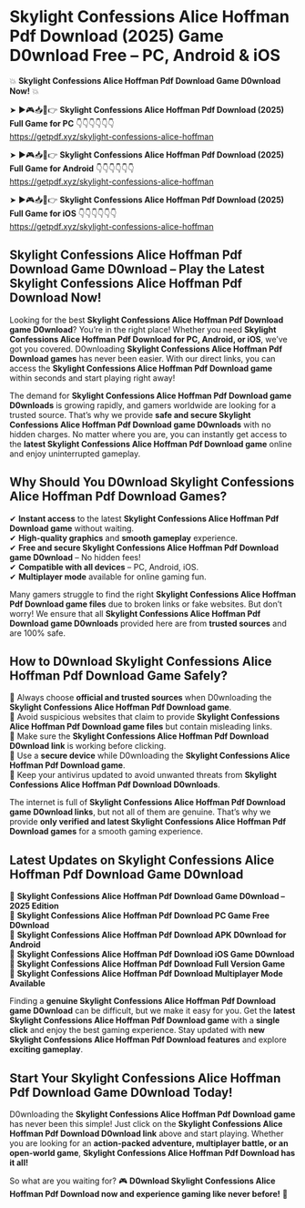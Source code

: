 # Skylight Confessions Alice Hoffman Pdf Download (2025) Game D0wnload Free – PC, Android & iOS

💥 **Skylight Confessions Alice Hoffman Pdf Download Game D0wnload Now!** 💥  

➤ ►🎮📥📱👉 **Skylight Confessions Alice Hoffman Pdf Download (2025) Full Game for PC** 👇👇👇👇👇👇  
https://getpdf.xyz/skylight-confessions-alice-hoffman  

➤ ►🎮📥📱👉 **Skylight Confessions Alice Hoffman Pdf Download (2025) Full Game for Android** 👇👇👇👇👇👇  
https://getpdf.xyz/skylight-confessions-alice-hoffman  

➤ ►🎮📥📱👉 **Skylight Confessions Alice Hoffman Pdf Download (2025) Full Game for iOS** 👇👇👇👇👇👇  
https://getpdf.xyz/skylight-confessions-alice-hoffman  

## Skylight Confessions Alice Hoffman Pdf Download Game D0wnload – Play the Latest Skylight Confessions Alice Hoffman Pdf Download Now!

Looking for the best **Skylight Confessions Alice Hoffman Pdf Download game D0wnload**? You’re in the right place! Whether you need **Skylight Confessions Alice Hoffman Pdf Download for PC, Android, or iOS**, we’ve got you covered. D0wnloading **Skylight Confessions Alice Hoffman Pdf Download games** has never been easier. With our direct links, you can access the **Skylight Confessions Alice Hoffman Pdf Download game** within seconds and start playing right away!  

The demand for **Skylight Confessions Alice Hoffman Pdf Download game D0wnloads** is growing rapidly, and gamers worldwide are looking for a trusted source. That’s why we provide **safe and secure Skylight Confessions Alice Hoffman Pdf Download game D0wnloads** with no hidden charges. No matter where you are, you can instantly get access to the **latest Skylight Confessions Alice Hoffman Pdf Download game** online and enjoy uninterrupted gameplay.  

## **Why Should You D0wnload Skylight Confessions Alice Hoffman Pdf Download Games?**  

✔ **Instant access** to the latest **Skylight Confessions Alice Hoffman Pdf Download game** without waiting.  
✔ **High-quality graphics** and **smooth gameplay** experience.  
✔ **Free and secure Skylight Confessions Alice Hoffman Pdf Download game D0wnload** – No hidden fees!  
✔ **Compatible with all devices** – PC, Android, iOS.  
✔ **Multiplayer mode** available for online gaming fun.  

Many gamers struggle to find the right **Skylight Confessions Alice Hoffman Pdf Download game files** due to broken links or fake websites. But don’t worry! We ensure that all **Skylight Confessions Alice Hoffman Pdf Download game D0wnloads** provided here are from **trusted sources** and are 100% safe.  

## **How to D0wnload Skylight Confessions Alice Hoffman Pdf Download Game Safely?**  

📌 Always choose **official and trusted sources** when D0wnloading the **Skylight Confessions Alice Hoffman Pdf Download game**.  
📌 Avoid suspicious websites that claim to provide **Skylight Confessions Alice Hoffman Pdf Download game files** but contain misleading links.  
📌 Make sure the **Skylight Confessions Alice Hoffman Pdf Download D0wnload link** is working before clicking.  
📌 Use a **secure device** while D0wnloading the **Skylight Confessions Alice Hoffman Pdf Download game**.  
📌 Keep your antivirus updated to avoid unwanted threats from **Skylight Confessions Alice Hoffman Pdf Download D0wnloads**.  

The internet is full of **Skylight Confessions Alice Hoffman Pdf Download game D0wnload links**, but not all of them are genuine. That’s why we provide **only verified and latest Skylight Confessions Alice Hoffman Pdf Download games** for a smooth gaming experience.  

## **Latest Updates on Skylight Confessions Alice Hoffman Pdf Download Game D0wnload**  

🔹 **Skylight Confessions Alice Hoffman Pdf Download Game D0wnload – 2025 Edition**  
🔹 **Skylight Confessions Alice Hoffman Pdf Download PC Game Free D0wnload**  
🔹 **Skylight Confessions Alice Hoffman Pdf Download APK D0wnload for Android**  
🔹 **Skylight Confessions Alice Hoffman Pdf Download iOS Game D0wnload**  
🔹 **Skylight Confessions Alice Hoffman Pdf Download Full Version Game**  
🔹 **Skylight Confessions Alice Hoffman Pdf Download Multiplayer Mode Available**  

Finding a **genuine Skylight Confessions Alice Hoffman Pdf Download game D0wnload** can be difficult, but we make it easy for you. Get the **latest Skylight Confessions Alice Hoffman Pdf Download game** with a **single click** and enjoy the best gaming experience. Stay updated with **new Skylight Confessions Alice Hoffman Pdf Download features** and explore **exciting gameplay**.  

## **Start Your Skylight Confessions Alice Hoffman Pdf Download Game D0wnload Today!**  

D0wnloading the **Skylight Confessions Alice Hoffman Pdf Download game** has never been this simple! Just click on the **Skylight Confessions Alice Hoffman Pdf Download D0wnload link** above and start playing. Whether you are looking for an **action-packed adventure, multiplayer battle, or an open-world game**, **Skylight Confessions Alice Hoffman Pdf Download has it all!**  

So what are you waiting for? 🎮 **D0wnload Skylight Confessions Alice Hoffman Pdf Download now and experience gaming like never before!** 🚀  